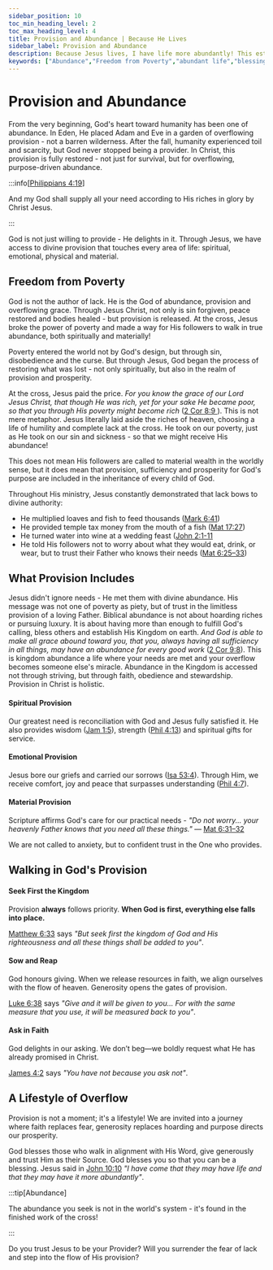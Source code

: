 ```yaml
---
sidebar_position: 10
toc_min_heading_level: 2
toc_max_heading_level: 4
title: Provision and Abundance | Because He Lives
sidebar_label: Provision and Abundance
description: Because Jesus lives, I have life more abundantly! This establishes the believer's identity and authority, revealing the fullness and richness of life in Christ—spiritually, emotionally, and even materially.
keywords: ["Abundance","Freedom from Poverty","abundant life","blessings in Christ","fullness of life","life to the full","divine provision","overflow of grace","spiritual riches in Jesus","more than enough"]
---
```


# Provision and Abundance

From the very beginning, God's heart toward humanity has been one of abundance. In Eden, He placed Adam and
Eve in a garden of overflowing provision - not a barren wilderness. After the fall, humanity experienced toil
and scarcity, but God never stopped being a provider. In Christ, this provision is fully restored - not just
for survival, but for overflowing, purpose-driven abundance.

:::info[[Philippians 4:19](https://www.biblegateway.com/passage/?search=phil%204%3A19&version=NKJV)]

And my God shall supply all your need according to His riches in glory by Christ Jesus.

:::

God is not just willing to provide - He delights in it. Through Jesus, we have access to divine provision that
touches every area of life: spiritual, emotional, physical and material.

## Freedom from Poverty

God is not the author of lack. He is the God of abundance, provision and overflowing grace. Through Jesus Christ,
not only is sin forgiven, peace restored and bodies healed - but provision is released. At the cross, Jesus broke
the power of poverty and made a way for His followers to walk in true abundance, both spiritually and materially!

Poverty entered the world not by God's design, but through sin, disobedience and the curse. But through Jesus,
God began the process of restoring what was lost - not only spiritually, but also in the realm of provision and
prosperity.

At the cross, Jesus paid the price. *For you know the grace of our Lord Jesus Christ, that though He was rich,
yet for your sake He became poor, so that you through His poverty might become rich*
([2 Cor 8:9 ](https://www.biblegateway.com/passage/?search=2%20cor%208%3A9&version=NKJV)).
This is not mere metaphor. Jesus literally laid aside the riches of heaven, choosing a life of humility and
complete lack at the cross. He took on our poverty, just as He took on our sin and sickness - so that we might
receive His abundance! 

This does not mean His followers are called to material wealth in the worldly sense, but it does mean that provision,
sufficiency and prosperity for God's purpose are included in the inheritance of every child of God.

Throughout His ministry, Jesus constantly demonstrated that lack bows to divine authority:

- He multiplied loaves and fish to feed thousands ([Mark 6:41](https://www.biblegateway.com/passage/?search=Mark%206%3A41&version=NKJV))
- He provided temple tax money from the mouth of a fish ([Mat 17:27](https://www.biblegateway.com/passage/?search=Mat%2017%3A27&version=NKJV))
- He turned water into wine at a wedding feast ([John 2:1-11](https://www.biblegateway.com/passage/?search=John%202&version=NKJV)
- He told His followers not to worry about what they would eat, drink, or wear, but to trust their
Father who knows their needs ([Mat 6:25–33](https://www.biblegateway.com/passage/?search=Mat%206%3A25%E2%80%9333&version=NKJV))

## What Provision Includes

Jesus didn't ignore needs - He met them with divine abundance. His message was not one of poverty as piety,
but of trust in the limitless provision of a loving Father. Biblical abundance is not about hoarding riches or
pursuing luxury. It is about having more than enough to fulfill God's calling, bless others and establish His
Kingdom on earth. *And God is able to make all grace abound toward you, that you, always having all sufficiency in
all things, may have an abundance for every good work* ([2 Cor 9:8](https://www.biblegateway.com/passage/?search=2%20Cor%209%3A8&version=NKJV)).
This is kingdom abundance a life where your needs are met and your overflow becomes someone else's miracle.
Abundance in the Kingdom is accessed not through striving, but through faith, obedience and stewardship. 
Provision in Christ is holistic. 

#### Spiritual Provision

Our greatest need is reconciliation with God and Jesus fully satisfied it. He also provides
wisdom ([Jam 1:5](https://www.biblegateway.com/passage/?search=jam%201%3A5&version=NKJV)),
strength ([Phil 4:13](https://www.biblegateway.com/passage/?search=phil%204%3A13&version=NKJV)) and spiritual gifts for service.

#### Emotional Provision

Jesus bore our griefs and carried our sorrows ([Isa 53:4](https://www.biblegateway.com/passage/?search=isa%2053%3A4&version=NKJV)).
Through Him, we receive comfort, joy and peace that surpasses understanding
([Phil 4:7](https://www.biblegateway.com/passage/?search=phil%204%3A7&version=NKJV)).

#### Material Provision

Scripture affirms God's care for our practical needs - *"Do not worry... your heavenly Father
knows that you need all these things."* — [Mat 6:31–32](https://www.biblegateway.com/passage/?search=Matthew%206%3A31%E2%80%9332&version=NKJV)

We are not called to anxiety, but to confident trust in the One who provides.

## Walking in God's Provision

#### Seek First the Kingdom

Provision **always** follows priority. **When God is first, everything else falls into place.**

[Matthew 6:33](https://www.biblegateway.com/passage/?search=mat%206%3A33&version=NKJV) says 
*"But seek first the kingdom of God and His righteousness and all these things shall be added to you"*. 

#### Sow and Reap

God honours giving. When we release resources in faith, we align ourselves with the flow of heaven.
Generosity opens the gates of provision.

[Luke 6:38](https://www.biblegateway.com/passage/?search=lk%206%3A38&version=NKJV) says *"Give and it will be given to you...
For with the same measure that you use, it will be measured back to you"*.

#### Ask in Faith

God delights in our asking. We don’t beg—we boldly request what He has already promised in Christ.

[James 4:2](https://www.biblegateway.com/passage/?search=james%204%3A2&version=NKJV) says *"You have not because you ask not"*.

## A Lifestyle of Overflow
Provision is not a moment; it's a lifestyle! We are invited into a journey where faith replaces fear, 
generosity replaces hoarding and purpose directs our prosperity.

God blesses those who walk in alignment with His Word, give generously and trust Him as their Source.
God blesses you so that you can be a blessing. Jesus said in
[John 10:10](https://www.biblegateway.com/passage/?search=jn%2010%3A10&version=NKJV) *"I have come
that they may have life and that they may have it more abundantly"*.

:::tip[Abundance]

The abundance you seek is not in the world's system - it's found in the finished work of the cross!

:::

Do you trust Jesus to be your Provider? Will you surrender the fear of lack and step into the flow of His provision?